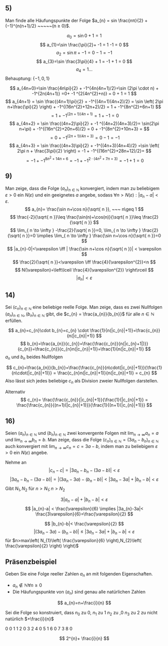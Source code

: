 ## 5) 
Man finde alle Häufungspunkte der Folge $a_{n} = sin \frac{nπ}{2} + (−1)^{n(n+1)/2} ~~~~~(n ≥ 0)$.

$$
a_{0}=\sin0 + 1=1
$$
$$
a_{1}=\sin \frac{\pi}{2}+ -1 = 1 -1 = 0
$$
$$
a_{2}=\sin \pi + -1 = 0-1 = -1
$$
$$
a_{3}=\sin \frac{3\pi}{4} + 1 = -1 + 1 = 0
$$
$$
a_{4}=1\dots
$$
Behauptung: $\{ -1,0,1 \}$

$$
a_{4n+0}=\sin \frac{4n\pi}{2} + -1^{4n(4n+1)/2}=\sin (2\pi \cdot n) + -1^{2n(4n+1)} =0+ -1 ^{2(4n^{2}+n)} = 0 + 1 = 1
$$
$$
a_{4n+1} = \sin \frac{(4n+1)\pi}{2} + -1^{(4n+1)(4n+2)/2} = \sin \left( 2\pi n+\frac{\pi}{2} \right) + -1^{(16n^{2}+12n+2)/2} = 1 + -1^{8n^{2}+6n+1}
$$
$$
= 1+ -1^{(2n+1)(4n+1)} = 1 + -1 = 0
$$
$$
a_{4n+2} = \sin \frac{(4n+2)\pi}{2} + -1 ^{(4n+2)(4n+3)/2}= \sin(2\pi n+\pi) + -1^{(16n^{2}+20n+6)/2} = 0 + -1^{8n^{2}+10n+3} = 
$$
$$
= 0 + -1^{(2n+1)(4n+3)} = 0 -1 = -1
$$
$$
a_{4n+3} = \sin \frac{(4n+3)\pi}{2} + -1^{(4n+3)(4n+4)/2} =\sin \left( 2\pi n + \frac{3\pi}{2} \right) = -1 + -1^{(16n^{2}+28n+12)/2}= 
$$
$$
= -1 + -1^{8n^{2}+14n+6} = -1 + -1^{2\cdot(4n^{2}+7n+3)} = -1 + 1 = 0
$$

## 9) 
Man zeige, dass die Folge $(a_{n})_{n\in \mathbb{N}}$ konvergiert, indem man zu beliebigem $ε > 0$ ein
$N (ε)$ und ein geeignetes $a$ angebe, sodass $∀n > N (ε) : |a_{n} − a| < ε$.
$$
a_{n}= \frac{\sin n+\cos n}{\sqrt{ n }}, ~~~ n\geq 1
$$
$$
\frac{-2}{\sqrt{ n }}\leq \frac{\sin(n)+\cos(n)}{\sqrt{ n }}\leq \frac{2}{\sqrt{ n }}
$$
$$
\lim_{ n \to \infty } -\frac{2}{\sqrt{ n }}=0, \lim_{ n \to \infty } \frac{2}{\sqrt{ n }}=0 \implies \lim_{ n \to \infty } \frac{\sin n+\cos n}{\sqrt{ n }}=0
$$
$$
|a_{n}-0|<\varepsilon \iff | \frac{\sin n+\cos n}{\sqrt{ n }}| < \varepsilon
$$
$$
\frac{2}{\sqrt{ n }}<\varepsilon \iff \frac{4}{\varepsilon^{2}}<n
$$
$$
N(\varepsilon)=\left\lceil  \frac{4}{\varepsilon^{2}}  \right\rceil 
$$
$$
|a_{n}|<\varepsilon
$$

## 14)
Sei $(c_{n})_{n\in \mathbb{N}}$ eine beliebige reelle Folge. Man zeige, dass es zwei Nullfolgen $(a_{n})_{n\in \mathbb{N}},(b_{n})_{n\in \mathbb{N}}$ gibt, die $c_{n} = \frac{a_{n}}{b_{n}}$ für alle $n ∈ \mathbb{N}$ erfüllen.

$$
a_{n}=c_{n}\cdot b_{n}=c_{n} \cdot \frac{1}{n(|c_{n}|+1)}=\frac{c_{n}}{n(|c_{n}|+1)}
$$
$$
b_{n}=\frac{a_{n}}{c_{n}}=\frac{\frac{c_{n}}{n(|c_{n}+1|)}}{c_{n}}=\frac{c_{n}}{c_{n}n(|c_{n}|+1)}=\frac{1}{n(|c_{n}|+1)}
$$
$a_{n}$ und $b_{n}$ beides Nullfolgen

$$
c_{n}=\frac{a_{n}}{b_{n}}=\frac{\frac{c_{n}}{n\cdot(|c_{n}|+1)}}{\frac{1}{n\cdot(|c_{n}|+1)}} = \frac{c_{n}n(|c_{n}|+1)}{n(|c_{n}|+1)} = c_{n}
$$
Also lässt sich jedes beliebige $c_{n}$ als Division zweier Nullfolgen darstellen.

Alternativ
$$
c_{n}= \frac{\frac{c_{n}}{|c_{n}|+1}}{\frac{1}{|c_{n}|+1}} = \frac{\frac{c_{n}}{(n+1)(|c_{n}|+1)}}{\frac{1}{(n+1)(|c_{n}|+1)}}
$$



## 16) 
Seien $(a_{n})_{n\in \mathbb{N}}$ und $(b_{n})_{n\in \mathbb{N}}$ zwei konvergente Folgen mit $\lim_{ n \to \infty }a_{n}=a$ und $\lim_{ n \to \infty }b_{n}=b$. Man zeige, dass die Folge $(c_{n})_{n\in \mathbb{N}} = (3a_{n} − b_{n})_{n\in \mathbb{N}}$ auch konvergiert mit $\lim_{ n \to \infty }c_{n}=c=3a-b$, indem man zu beliebigem $ε > 0$ ein $N (ε)$ angebe.

Nehme an
$$
|c_{n}-c|=|3a_{n}-b_{n}-(3a-b)|<\varepsilon
$$
$$
|3a_{n}-b_{n}-(3a-b)|=|(3a_{n}-3a)-(b_{n}-b)|< |3a_{n}-3a| + |b_{n}-b| < \varepsilon
$$
Gibt $N_{1},N_{2}$ für $n>N_{1};n>N_{2}$

$$
3|a_{n}-a|+|b_{n}-b|<\varepsilon
$$
$$
|a_{n}-a| < \frac{\varepsilon}{6} \implies |3a_{n}-3a|< \frac{3\varepsilon}{6}=\frac{\varepsilon}{2}
$$

$$
|b_{n}-b|< \frac{\varepsilon}{2}
$$
$$
|(3a_{n}-3a)-(b_{n}-b)|\leq |3a_{n}-3a|+ |b_{n}-b|< \varepsilon
$$
für $n>max\left( N_{1}\left( \frac{\varepsilon}{6} \right),N_{2}\left( \frac{\varepsilon}{2} \right) \right)$

## Präsenzbeispiel
Geben Sie eine Folge reeller Zahlen $a_{n}$ an mit folgenden Eigenschaften. 

- $a_{n}\not\in \mathbb{N}\forall n\geq 0$
- Die Häufungspunkte von $(a_{n})$ sind genau alle natürlichen Zahlen

$$
a_{n}=n+\frac{i}{n}
$$

Sei die Folge so konstruiert, dass $n_{0}$ zu 0, $n_{1}$ zu $1$ $n_{2}$ zu ,$0$ $n_{3}$ zu $2$           zu nicht natürlich $+\frac{i}{n}$


0 0
1 1
2 0
3 2
4 0
5 1
6 0
7 3
8 0

$$
2^{n}+ \frac{i}{n}
$$